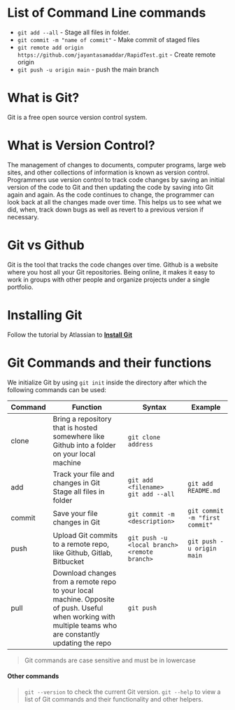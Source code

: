 # List of Command Line commands

- `git add --all` - Stage all files in folder.
- `git commit -m "name of commit"` - Make commit of staged files
- `git remote add origin https://github.com/jayantasamaddar/RapidTest.git` - Create remote origin
- `git push -u origin main` - push the main branch

# What is Git?

Git is a free open source version control system.

# What is Version Control?

The management of changes to documents, computer programs, large web sites, and other collections of information is known as version control. Programmers use version control to track code changes by saving an initial version of the code to Git and then updating the code by saving into Git again and again. As the code continues to change, the programmer can look back at all the changes made over time. This helps us to see what we did, when, track down bugs as well as revert to a previous version if necessary.

# Git vs Github
Git is the tool that tracks the code changes over time. Github is a website where you host all your Git repositories. Being online, it makes it easy to work in groups with other people and organize projects under a single portfolio.

# Installing Git
Follow the tutorial by Atlassian to **[Install Git](https://www.atlassian.com/git/tutorials/install-git)**

# Git Commands and their functions
We initialize Git by using `git init` inside the directory after which the following commands can be used:

| Command | Function | Syntax | Example |
| ------- | -------- | ------ | ------- |
| clone | Bring a repository that is hosted somewhere like Github into a folder on your local machine | `git clone address` |
| add | Track your file and changes in Git<br>Stage all files in folder | `git add <filename>`<br>`git add --all` | `git add README.md` |
| commit | Save your file changes in Git | `git commit -m <description>` | `git commit -m "first commit"` |
| push | Upload Git commits to a remote repo, like Github, Gitlab, Bitbucket | `git push -u <local branch> <remote branch>` | `git push -u origin main` |
| pull | Download changes from a remote repo to your local machine. Opposite of push. Useful when working with multiple teams who are constantly updating the repo | `git push` |

> Git commands are case sensitive and must be in lowercase

#### Other commands 
> `git --version` to check the current Git version.
> `git --help` to view a list of Git commands and their functionality and other helpers.
